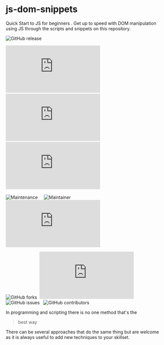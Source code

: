 # js-dom-snippets
 Quick Start to JS for beginners . Get up to speed with DOM manipulation using JS through the scripts and snippets on this repository.
 
 ![GitHub release](https://img.shields.io/github/release/Naereen/StrapDown.js.svg)</br>

![GitHub pull-requests merged](https://badgen.net/github/merged-prs/Naereen/Strapdown.js)&nbsp; &nbsp;![GitHub branches](https://badgen.net/github/branches/Naereen/Strapdown.js)
 &nbsp;
 ![GitHub commits](https://badgen.net/github/commits/Naereen/Strapdown.js)&nbsp;&nbsp;


![Maintenance](https://img.shields.io/badge/Maintained%3F-yes-green.svg) &nbsp; &nbsp; ![Maintainer](https://img.shields.io/badge/maintainer-Kaustav-blue)&nbsp; &nbsp;
![GitHub license](https://badgen.net/github/license/Naereen/Strapdown.js)

![GitHub forks](https://badgen.net/github/forks/Naereen/Strapdown.js/)&nbsp;&nbsp;![GitHub stars](https://badgen.net/github/stars/Naereen/Strapdown.js)&nbsp;&nbsp;
![GitHub issues](https://img.shields.io/github/issues/Naereen/StrapDown.js.svg)&nbsp;&nbsp;
![GitHub contributors](https://img.shields.io/github/contributors/Naereen/badges.svg)

In programming and scripting there is no one method that's the 
> best way

There can be several approaches that do the same thing but are welcome as it is always useful to add new techniques to your skillset.
